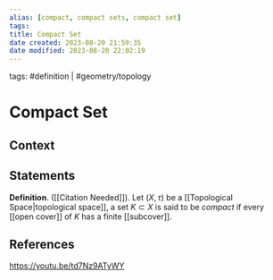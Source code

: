 ```yaml
---
alias: [compact, compact sets, compact set]
tags: 
title: Compact Set
date created: 2023-08-20 21:59:35
date modified: 2023-08-20 22:02:19
---
```


tags: #definition | #geometry/topology

# Compact Set

## Context

## Statements

**Definition**. ([[Citation Needed]]). Let $(X, \tau)$ be a [[Topological Space|topological space]], a set $K\subset X$ is said to be _compact_ if every [[open cover]] of $K$ has a finite [[subcover]].

## References

https://youtu.be/td7Nz9ATyWY